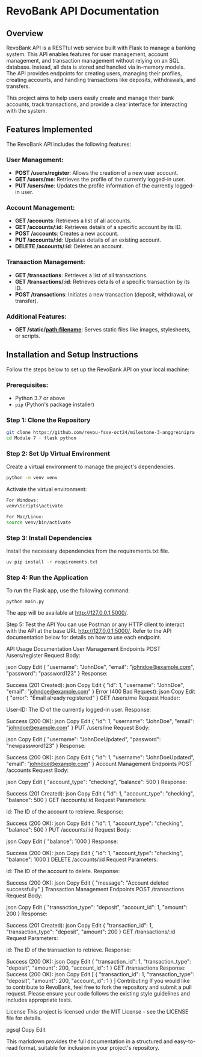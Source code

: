 # RevoBank API Documentation

## Overview

RevoBank API is a RESTful web service built with Flask to manage a banking system. This API enables features for user management, account management, and transaction management without relying on an SQL database. Instead, all data is stored and handled via in-memory models. The API provides endpoints for creating users, managing their profiles, creating accounts, and handling transactions like deposits, withdrawals, and transfers.

This project aims to help users easily create and manage their bank accounts, track transactions, and provide a clear interface for interacting with the system.

## Features Implemented

The RevoBank API includes the following features:

### **User Management:**

- **POST /users/register**: Allows the creation of a new user account.
- **GET /users/me**: Retrieves the profile of the currently logged-in user.
- **PUT /users/me**: Updates the profile information of the currently logged-in user.

### **Account Management:**

- **GET /accounts**: Retrieves a list of all accounts.
- **GET /accounts/:id**: Retrieves details of a specific account by its ID.
- **POST /accounts**: Creates a new account.
- **PUT /accounts/:id**: Updates details of an existing account.
- **DELETE /accounts/:id**: Deletes an account.

### **Transaction Management:**

- **GET /transactions**: Retrieves a list of all transactions.
- **GET /transactions/:id**: Retrieves details of a specific transaction by its ID.
- **POST /transactions**: Initiates a new transaction (deposit, withdrawal, or transfer).

### **Additional Features:**

- **GET /static/<path:filename>**: Serves static files like images, stylesheets, or scripts.

## Installation and Setup Instructions

Follow the steps below to set up the RevoBank API on your local machine:

### Prerequisites:

- Python 3.7 or above
- `pip` (Python's package installer)

### Step 1: Clone the Repository

```bash
git clone https://github.com/revou-fsse-oct24/milestone-3-anggreinipra.git
cd Module 7 - flask python
```

### Step 2: Set Up Virtual Environment

Create a virtual environment to manage the project's dependencies.

```bash
python -m venv venv
```

Activate the virtual environment:

```bash
For Windows:
venv\Scripts\activate

For Mac/Linux:
source venv/bin/activate
```

### Step 3: Install Dependencies

Install the necessary dependencies from the requirements.txt file.

```bash
uv pip install -r requirements.txt
```

### Step 4: Run the Application

To run the Flask app, use the following command:

```
python main.py
```

The app will be available at http://127.0.0.1:5000/.

Step 5: Test the API
You can use Postman or any HTTP client to interact with the API at the base URL http://127.0.0.1:5000/. Refer to the API documentation below for details on how to use each endpoint.

API Usage Documentation
User Management Endpoints
POST /users/register
Request Body:

json
Copy
Edit
{
"username": "JohnDoe",
"email": "johndoe@example.com",
"password": "password123"
}
Response:

Success (201 Created):
json
Copy
Edit
{
"id": 1,
"username": "JohnDoe",
"email": "johndoe@example.com"
}
Error (400 Bad Request):
json
Copy
Edit
{
"error": "Email already registered"
}
GET /users/me
Request Header:

User-ID: The ID of the currently logged-in user.
Response:

Success (200 OK):
json
Copy
Edit
{
"id": 1,
"username": "JohnDoe",
"email": "johndoe@example.com"
}
PUT /users/me
Request Body:

json
Copy
Edit
{
"username": "JohnDoeUpdated",
"password": "newpassword123"
}
Response:

Success (200 OK):
json
Copy
Edit
{
"id": 1,
"username": "JohnDoeUpdated",
"email": "johndoe@example.com"
}
Account Management Endpoints
POST /accounts
Request Body:

json
Copy
Edit
{
"account_type": "checking",
"balance": 500
}
Response:

Success (201 Created):
json
Copy
Edit
{
"id": 1,
"account_type": "checking",
"balance": 500
}
GET /accounts/:id
Request Parameters:

id: The ID of the account to retrieve.
Response:

Success (200 OK):
json
Copy
Edit
{
"id": 1,
"account_type": "checking",
"balance": 500
}
PUT /accounts/:id
Request Body:

json
Copy
Edit
{
"balance": 1000
}
Response:

Success (200 OK):
json
Copy
Edit
{
"id": 1,
"account_type": "checking",
"balance": 1000
}
DELETE /accounts/:id
Request Parameters:

id: The ID of the account to delete.
Response:

Success (200 OK):
json
Copy
Edit
{
"message": "Account deleted successfully"
}
Transaction Management Endpoints
POST /transactions
Request Body:

json
Copy
Edit
{
"transaction_type": "deposit",
"account_id": 1,
"amount": 200
}
Response:

Success (201 Created):
json
Copy
Edit
{
"transaction_id": 1,
"transaction_type": "deposit",
"amount": 200
}
GET /transactions/:id
Request Parameters:

id: The ID of the transaction to retrieve.
Response:

Success (200 OK):
json
Copy
Edit
{
"transaction_id": 1,
"transaction_type": "deposit",
"amount": 200,
"account_id": 1
}
GET /transactions
Response:
Success (200 OK):
json
Copy
Edit
[
{
"transaction_id": 1,
"transaction_type": "deposit",
"amount": 200,
"account_id": 1
}
]
Contributing
If you would like to contribute to RevoBank, feel free to fork the repository and submit a pull request. Please ensure your code follows the existing style guidelines and includes appropriate tests.

License
This project is licensed under the MIT License - see the LICENSE file for details.

pgsql
Copy
Edit

This markdown provides the full documentation in a structured and easy-to-read format, suitable for inclusion in your project's repository.

```

```
